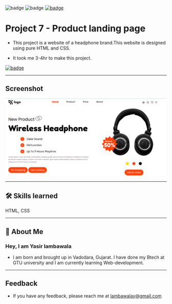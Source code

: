 ![badge](https://img.shields.io/badge/MADE%20WITH-HTML%20%26%20CSS-blue)
![badge](https://img.shields.io/badge/TIME%20TAKEN-3--4hrs-red)
[![badge](https://img.shields.io/badge/SEE%20DEMO%20-VISIT-green)](https://project7-26722.netlify.app/)

# Project 7 - Product landing page

- This project is a website of a headphone brand.This website is designed using pure HTML and CSS.

- It took me 3-4hr to make this project.

[![badge](https://img.shields.io/badge/LINK%20OF-PROJECT--7-blue)](https://project7-26722.netlify.app/)

---

## Screenshot

![App Screenshot](./images/project7-image.png)

---

## 🛠 Skills learned

HTML, CSS

---

## 🚀 About Me

### Hey, I am Yasir lambawala

- I am born and brought up in Vadodara, Gujarat. I have done my Btech at GTU university and I am currently learning Web-development.

---

## Feedback

- If you have any feedback, please reach me at lambawalay@gmail.com
